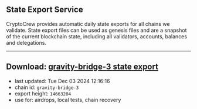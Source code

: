 ## State Export Service
CryptoCrew provides automatic daily state exports for all chains we validate. State export files can be used as genesis files and are a snapshot of the current blockchain state, including all validators, accounts, balances and delegations.

---
**Download: [gravity-bridge-3 state export](https://dl-eu2.ccvalidators.com/SERVICE/gravitybridge/gravity-bridge-3_export_14663204.json)**
---

- last updated: Tue Dec 03 2024 12:16:16
- chain id: `gravity-bridge-3`
- export height: `14663204`
- use for: airdrops, local tests, chain recovery
